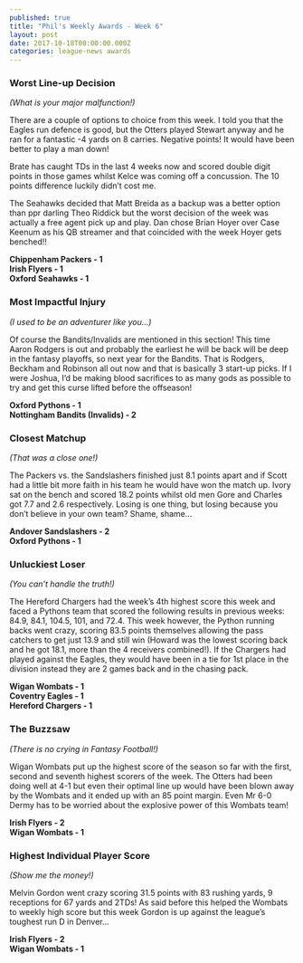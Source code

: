 ```yaml
---
published: true
title: "Phil's Weekly Awards - Week 6"
layout: post
date: 2017-10-18T00:00:00.000Z
categories: league-news awards
---
```


### Worst Line-up Decision 

*(What is your major malfunction!)*

There are a couple of options to choice from this week. I told you that the Eagles run defence is good, but the Otters played Stewart anyway and he ran for a fantastic -4 yards on 8 carries. Negative points! It would have been better to play a man down!

Brate has caught TDs in the last 4 weeks now and scored double digit points in those games whilst Kelce was coming off a concussion. The 10 points difference luckily didn’t cost me.

The Seahawks decided that Matt Breida as a backup was a better option than ppr darling Theo Riddick but the worst decision of the week was actually a free agent pick up and play. Dan chose Brian Hoyer over Case Keenum as his QB streamer and that coincided with the week Hoyer gets benched!!

**Chippenham Packers - 1  
Irish Flyers - 1  
Oxford Seahawks - 1**

### Most Impactful Injury 

*(I used to be an adventurer like you…)*

Of course the Bandits/Invalids are mentioned in this section! This time Aaron Rodgers is out and probably the earliest he will be back will be deep in the fantasy playoffs, so next year for the Bandits. That is Rodgers, Beckham and Robinson all out now and that is basically 3 start-up picks. If I were Joshua, I’d be making blood sacrifices to as many gods as possible to try and get this curse lifted before the offseason!

**Oxford Pythons - 1  
Nottingham Bandits (Invalids) - 2**

### Closest Matchup 

*(That was a close one!)*

The Packers vs. the Sandslashers finished just 8.1 points apart and if Scott had a little bit more faith in his team he would have won the match up. Ivory sat on the bench and scored 18.2 points whilst old men Gore and Charles got 7.7 and 2.6 respectively. Losing is one thing, but losing because you don’t believe in your own team? Shame, shame…

**Andover Sandslashers - 2  
Oxford Pythons - 1**

### Unluckiest Loser 

*(You can’t handle the truth!)*

The Hereford Chargers had the week’s 4th highest score this week and faced a Pythons team that scored the following results in previous weeks: 84.9, 84.1, 104.5, 101, and 72.4. This week however, the Python running backs went crazy, scoring 83.5 points themselves allowing the pass catchers to get just 13.9 and still win (Howard was the lowest scoring back and he got 18.1, more than the 4 receivers combined!). If the Chargers had played against the Eagles, they would have been in a tie for 1st place in the division instead they are 2 games back and in the chasing pack.

**Wigan Wombats - 1  
Coventry Eagles - 1  
Hereford Chargers - 1**

### The Buzzsaw 

*(There is no crying in Fantasy Football!)*

Wigan Wombats put up the highest score of the season so far with the first, second and seventh highest scorers of the week. The Otters had been doing well at 4-1 but even their optimal line up would have been blown away by the Wombats and it ended up with an 85 point margin. Even Mr 6-0 Dermy has to be worried about the explosive power of this Wombats team!

**Irish Flyers - 2  
Wigan Wombats - 1**

### Highest Individual Player Score 

*(Show me the money!)*

Melvin Gordon went crazy scoring 31.5 points with 83 rushing yards, 9 receptions for 67 yards and 2TDs! As said before this helped the Wombats to weekly high score but this week Gordon is up against the league’s toughest run D in Denver…

**Irish Flyers - 2  
Wigan Wombats - 1**
